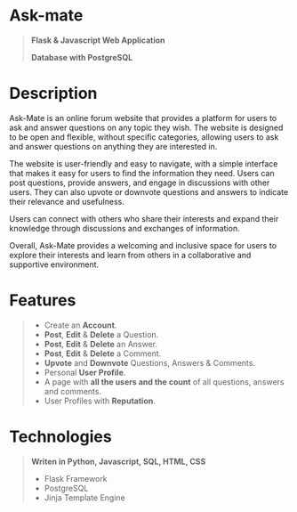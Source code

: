 # Ask-mate

> **Flask & Javascript Web Application**
>
> **Database with PostgreSQL**

# Description

Ask-Mate is an online forum website that provides a platform for users to ask and answer questions on any topic they wish. The website is designed to be open and flexible, without specific categories, allowing users to ask and answer questions on anything they are interested in.

The website is user-friendly and easy to navigate, with a simple interface that makes it easy for users to find the information they need. Users can post questions, provide answers, and engage in discussions with other users. They can also upvote or downvote questions and answers to indicate their relevance and usefulness.

Users can connect with others who share their interests and expand their knowledge through discussions and exchanges of information.

Overall, Ask-Mate provides a welcoming and inclusive space for users to explore their interests and learn from others in a collaborative and supportive environment.

# Features

> - Create an **Account**.
> - **Post**, **Edit** & **Delete** a Question.
> - **Post**, **Edit** & **Delete** an Answer.
> - **Post**, **Edit** & **Delete** a Comment.
> - **Upvote** and **Downvote** Questions, Answers & Comments.
> - Personal **User Profile**.
> - A page with **all the users and the count** of all questions, answers and comments.
> - User Profiles with **Reputation**.

# Technologies

> **Writen in Python, Javascript, SQL, HTML, CSS**
>
> - Flask Framework
> - PostgreSQL
> - Jinja Template Engine
